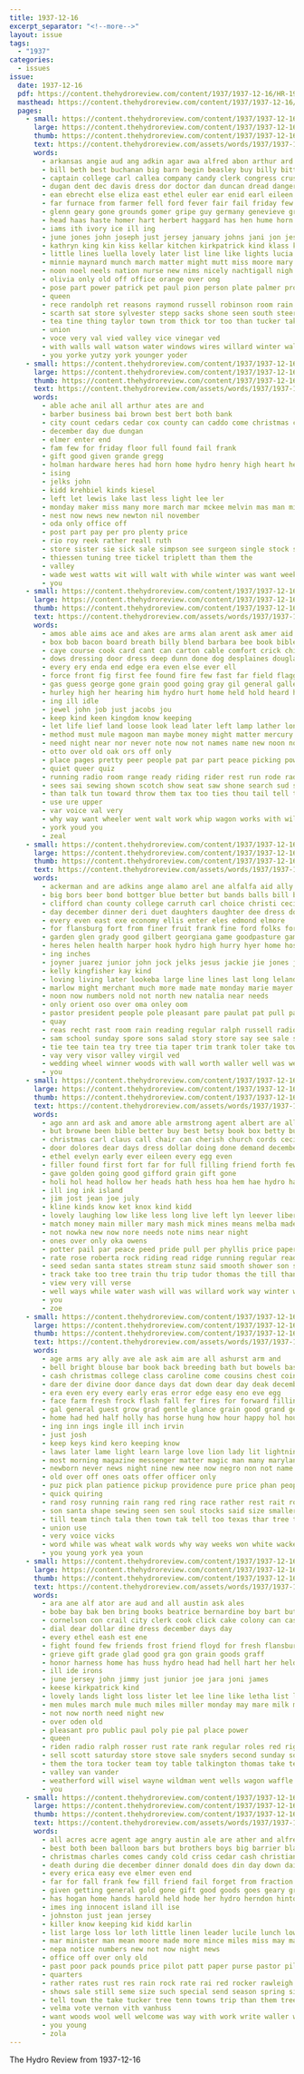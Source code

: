 ```yaml
---
title: 1937-12-16
excerpt_separator: "<!--more-->"
layout: issue
tags:
  - "1937"
categories:
  - issues
issue:
  date: 1937-12-16
  pdf: https://content.thehydroreview.com/content/1937/1937-12-16/HR-1937-12-16.pdf
  masthead: https://content.thehydroreview.com/content/1937/1937-12-16/masthead/HR-1937-12-16.jpg
  pages:
    - small: https://content.thehydroreview.com/content/1937/1937-12-16/small/HR-1937-12-16-01.jpg
      large: https://content.thehydroreview.com/content/1937/1937-12-16/large/HR-1937-12-16-01.jpg
      thumb: https://content.thehydroreview.com/content/1937/1937-12-16/thumbnails/HR-1937-12-16-01.jpg
      text: https://content.thehydroreview.com/assets/words/1937/1937-12-16/HR-1937-12-16-01.txt
      words:
        - arkansas angie aud ang adkin agar awa alfred abon arthur ard anda american ash all able ani age austin ann are ask amos ace and arm
        - bill beth best buchanan big barn begin beasley buy billy bitterly below blue bank brisk bring bak bei baras bingo bixler back bearer brought beatrice brick bin bourne ball boucher boy basket bandy business box brough birden betsy body bickell barrow brummett bros been bob bas better browne board bull bone burns but bridgeport bowens beig began bell break bert
        - captain college carl callea company candy clerk congress cruse cham carrol coffee colorado coup cas city comes can chris clarence chas china cost cedar coupe coe champlin claus chest cate clint chisum curnutt cock collier crosswhite champ cand cloud class child came cox crownover cases con christ colony cray condit cope christine champion cattle crissman carolyn crawford crown church christmas cash curtis coats cold carruth
        - dugan dent dec davis dress dor doctor dan duncan dread danger due down dick der daughter dunithan degree december deupree during door day daugherty dungan desire done dach dumas ditmore doing date dene
        - ean ebrecht else eliza east ethel euler ear enid earl eileen ever eager ebb even every epton escort edwards eve
        - far furnace from farmer fell ford fever fair fail friday few frost frank farm forest fuller fog fast funchess fine frazier floyd for famous falling found forget fear flow fare fred fan floor first fall full
        - glenn geary gone grounds gomer gripe guy germany genevieve gray getting grand gave gilmore gress graff games goods gen given ghering garvey gregory gun glen gift grain good group greg green gin gilchrist game gibbs grove gas glenna gregg
        - head haas haste homer hart herbert haggard has hen hume horn hawkins hom henry heart harness hydro house harold honor hammer had han howard hunt hainline hardware how him hinton harding high harlan hung held hop holding hager homes holiday her husband hafer hot hubert
        - iams ith ivory ice ill ing
        - june jones john joseph just jersey january johns jani jon jess jack
        - kathryn king kin kiss kellar kitchen kirkpatrick kind klass kidd kings know kate kimble kirk
        - little lines luella lovely later list line like lights lucia let live late lee lois large lei lamp low less loose leon life levi les lala last leonard lower lora lewis long labonte
        - minnie maynard munch march matter might mutt miss moore mary maude memory mis mail mas more mills melvin mules mace mark miles mold monday mise margie made match mer may morning much market must marcrum man miller most main many mike miler means mur monroe merchant money moree
        - noon noel neels nation nurse new nims nicely nachtigall nigh nor neal name names now neman night north neck not notice
        - olivia only old off office orange over ong
        - pose part power patrick pet paul pion person plate palmer promise pitzer plaster peter people poles present parlin proud plant price page pace public potter place phyllis poland pack
        - queen
        - rece randolph ret reasons raymond russell robinson room rain richard reins rust regular roll raetz richert ready rex roland roy rash records rathbun read rounds roads ridenour robertson route rever reba ray rate royal
        - scarth sat store sylvester stepp sacks shone seen south steer scarlet save season sedan simpson slagell style sincere smith slick stamps show still shoots sale sunday severe switzer sun stove scrape soon service slow scott stange spies side solid she shanks ship second sleet stunz son stock seem self shantz school santa states schroder saturday storm street struck standard slemp station seed sor streets state shown special stores shor see sed said such schantz say steele
        - tea tine thing taylor town trom thick tor too than tucker takes team the taken top thompson tie take tudor tree them tall ting torn tooman trees tindel tures townsend
        - union
        - voce very val vied valley vice vinegar ved
        - with walls wall watson water windows wires willard winter walter world worst winters week winnings way williams woodrow weatherford wanda ways west walt weather wilson wyatt washington wilma wife wells wayne winkleman washita will watch warm was winners waller well wynona warde want went white while
        - you yorke yutzy york younger yoder
    - small: https://content.thehydroreview.com/content/1937/1937-12-16/small/HR-1937-12-16-02.jpg
      large: https://content.thehydroreview.com/content/1937/1937-12-16/large/HR-1937-12-16-02.jpg
      thumb: https://content.thehydroreview.com/content/1937/1937-12-16/thumbnails/HR-1937-12-16-02.jpg
      text: https://content.thehydroreview.com/assets/words/1937/1937-12-16/HR-1937-12-16-02.txt
      words:
        - able ache anil all arthur ates are and
        - barber business bai brown best bert both bank
        - city count cedars cedar cox county can caddo come christmas church cry
        - december day due dungan
        - elmer enter end
        - fam few for friday floor full found fail frank
        - gift good given grande gregg
        - holman hardware heres had horn home hydro henry high heart herndon harry hinton hamilton
        - ising
        - jelks john
        - kidd krehbiel kinds kiesel
        - left let lewis lake last less light lee ler
        - monday maker miss many more march mar mckee melvin mas man miller
        - nest now news new newton nil november
        - oda only office off
        - post part pay per pro plenty price
        - rio roy reek rather reall ruth
        - store sister sie sick sale simpson see surgeon single stock sar scott son south service smith sam shed sunday
        - thiessen tuning tree tickel triplett than them the
        - valley
        - wade west watts wit will walt with while winter was want weeks
        - you
    - small: https://content.thehydroreview.com/content/1937/1937-12-16/small/HR-1937-12-16-03.jpg
      large: https://content.thehydroreview.com/content/1937/1937-12-16/large/HR-1937-12-16-03.jpg
      thumb: https://content.thehydroreview.com/content/1937/1937-12-16/thumbnails/HR-1937-12-16-03.jpg
      text: https://content.thehydroreview.com/assets/words/1937/1937-12-16/HR-1937-12-16-03.txt
      words:
        - amos able aims ace and akes are arms alan arent ask amer aid all american america
        - box bob bacon board breath billy blend barbara bee book bibles butte baker but big bet back bring break bluff business billion bible born burt better brazil belong bridge belt bland been boss bony brush body best bridle
        - caye course cook card cant can carton cable comfort crick child coffee cause circle chairs choice city cot close chair cushion cooks come cay callahan cotton col came cases car cry comp
        - dows dressing door dress deep dunn done dog desplaines douglas denly down does drop dian december dainty day dark
        - every ery enda end edge era even else ever ell
        - force front fig first fee found fire few fast far field flagg forward fore from fatal fies friends friend faint face fires forget fiber for faster free fine full
        - gas guess george gone grain good going gray gil general gallery given
        - hurley high her hearing him hydro hurt home held hold heard horse hes har hunter hed has hour helps hundred heaven how halt had hou hand hath
        - ing ill idle
        - jewel john job just jacobs jou
        - keep kind keen kingdom know keeping
        - let life lief land loose look lead later left lamp lather long larger like lie leader leisure last light late law longer little lay
        - method must mule magoon man maybe money might matter mercury moment made miles marian more mang most much mari may mean
        - need night near nor never note now not names name new noon nose ning
        - otto over old oak ors off only
        - place pages pretty peer people pat par part peace picking powers profit pull plain proce plenty points poor pers prest power point press
        - quiet queer quiz
        - running radio room range ready riding rider rest run rode rad reach ruffle red rust reading rock
        - sees sai sewing shown scotch show seat saw shone search sud sheriff steve stay sand send square short ser sales seller sun spears sat soon seen seems sprang strange shack springs said settle sor stones sad swift sleep shoulder secret silence study sweat see states side south special seven she say
        - than talk tun toward throw them tax too ties thou tail tell telling top trail ten thing tribe toll tall tender thi tea thu tano then touch take try torn the
        - use ure upper
        - var voice val very
        - why way want wheeler went walt work whip wagon works with will was waste washington walk waver watson wind wolf well wheel while wood words world
        - york youd you
        - zeal
    - small: https://content.thehydroreview.com/content/1937/1937-12-16/small/HR-1937-12-16-04.jpg
      large: https://content.thehydroreview.com/content/1937/1937-12-16/large/HR-1937-12-16-04.jpg
      thumb: https://content.thehydroreview.com/content/1937/1937-12-16/thumbnails/HR-1937-12-16-04.jpg
      text: https://content.thehydroreview.com/assets/words/1937/1937-12-16/HR-1937-12-16-04.txt
      words:
        - ackerman and are adkins ange alamo arel ane alfalfa aid ally ago alva armitage alt albert all
        - big bors beer bond bottger blue better but bands balls bill bread bud bryan buy ball baker been bliss best body ban beam back bumpers bound bride breckenridge bank
        - clifford chan county college carruth carl choice christi cecil cordell cree coffee conte crystal curio case clock christmas captain canning city cone cap cash cope car cach cake class coleman claus custer check corpus cost cream coy colorado church coupe comanche came
        - day december dinner deri duet daughters daughter dee dress downing dayton days don dover decora doing deep donald
        - every even east exe economy ellis enter eles edmond elmore
        - for flansburg fort from finer fruit frank fine ford folks forte first fay flowers foe felton fow favorite fears fodor
        - garden glen grady good gilbert georgiana game goodpasture games gold gines given gregg groom gren gin goltry gar going group gave golden
        - heres helen health harper hook hydro high hurry hyer home hose hooke her horm hinton harry honor how hugh held harris happy horns has had
        - ing inches
        - joyner juarez junior john jock jelks jesus jackie jie jones just
        - kelly kingfisher kay kind
        - loving living later lookeba large line lines last long leland lit loss lock lie lye loud lighter light learned lower lord low live
        - marlow might merchant much more made mate monday marie mayer mye madeline maa merry mangum matter mona manuel mere members mexico many mason moyet morning million mose men memory
        - noon now numbers nold not north new natalia near needs
        - only orient oso over oma onley oom
        - pastor president people pole pleasant pare paulat pat pull paso pay park per pack parks price pies post present paar prayer
        - quay
        - reas recht rast room rain reading regular ralph russell radio rook ranges
        - sam school sunday spore sons salad story store say see sale saturday sawyer said speak sedan stephens set score special smooth sun still silver smith short shorter saw small sea storm soon stant son sleep she sanantonio second santa standard state seven sasa style
        - tie tee tain tea try tree tia taper trim trank toler take tower tail then tell trosper trailer tudor tap thing than the taylor them tiny
        - vay very visor valley virgil ved
        - wedding wheel winner woods with wall worth waller well was week will williams win want wiley word weather wells while water washington winona wyatt worley went
        - you
    - small: https://content.thehydroreview.com/content/1937/1937-12-16/small/HR-1937-12-16-05.jpg
      large: https://content.thehydroreview.com/content/1937/1937-12-16/large/HR-1937-12-16-05.jpg
      thumb: https://content.thehydroreview.com/content/1937/1937-12-16/thumbnails/HR-1937-12-16-05.jpg
      text: https://content.thehydroreview.com/assets/words/1937/1937-12-16/HR-1937-12-16-05.txt
      words:
        - ago ann ard ask and amore able armstrong agent albert are all ayling
        - but browne been bible better buy best betsy book box betty bus body back brown belle
        - christmas carl claus call chair can cherish church cords cecil company caro city colli cha cheer carol card creek
        - door dolores dear days dress dollar doing done demand december dark
        - ethel evelyn early ever eileen every egg even
        - filler found first fort far for full filling friend forth few funny from fountain fares frost ford felton friday friends frank
        - gave golden going good gifford grain gift gone
        - holi hol head hollow her heads hath hess hoa hem hae hydro had holiday half hor how harper henke home
        - ill ing ink island
        - jim jost jean joe july
        - kline kinds know ket knox kind kidd
        - lovely laughing low like less long live left lyn leever liberal last ler line letter lucky little leta
        - match money main miller mary mash mick mines means melba made mere moke man more mcalester much mas mat maybe
        - not nowka new now nore needs note nims near night
        - ones over only oka owens
        - potter pail par peace peed pride pull per phyllis price paper pen
        - rate rose roberta rock riding read ridge running regular reading
        - seed sedan santa states stream stunz said smooth shower son sac sheaf standard spring supply still smoke six saw save store surprise saturday sale shown she short
        - track take too tree train thu trip tudor thomas the till than town tak them tha
        - view very vill verse
        - well ways while water wash will was willard work way winter want wach went weeks week write with word
        - you
        - zoe
    - small: https://content.thehydroreview.com/content/1937/1937-12-16/small/HR-1937-12-16-06.jpg
      large: https://content.thehydroreview.com/content/1937/1937-12-16/large/HR-1937-12-16-06.jpg
      thumb: https://content.thehydroreview.com/content/1937/1937-12-16/thumbnails/HR-1937-12-16-06.jpg
      text: https://content.thehydroreview.com/assets/words/1937/1937-12-16/HR-1937-12-16-06.txt
      words:
        - age arms ary ally ave ale ask aim are all ashurst arm and
        - bell bright blouse bar book back breeding bath but bowels base buy black barbara begin bunk bent bless boy boss better bureau bulk best beg boys been belt barley both bara box banning brightly bull
        - cash christmas college class caroline come cousins chest coins cali col circle comes corre creed care con cause cayenne court crim can cold cutting chic comp cobb card cant cheer chart corn clear clerk
        - dare der divine door dance days dat down dear day deak december denton
        - era even ery every early eras error edge easy eno eve egg
        - face farm fresh frock flash fall fer fires for forward filling ference fellow folks friends from first found fire fitting few funny fair farmer
        - gal general guest grow grad gentle glance grain good grand gentleman glad
        - home had hed half holly has horse hung how hour happy hol house hope hearth hatch hind himsel heard hin hand hydro her hell him
        - ing inn ings ingle ill inch irvin
        - just josh
        - keep keys kind kero keeping know
        - laws later lame light learn large love lion lady lit lightning less long likely lacy larger like lines little lot low lona lis living lower live look last left
        - most morning magazine messenger matter magic man many maryland may model martha more million must might miss mean marry much mercedes maybe men mention mil
        - newborn never news night nine new nee now negro non not name ning nam
        - old over off ones oats offer officer only
        - puz pick plan patience pickup providence pure price phan people present plane pair pont point poot peo paw poor pat peg pardon pork per pro
        - quick quiring
        - rand rosy running rain rang red ring race rather rest rait roads reina ris room rouse role rub real rate reason reg ready rule read rising ress
        - son santa shape sewing seen sen soul stocks said size smaller small stamps set see spruce supply surface school station she sim square such strong sic swing street stock saw shadow sale stevenson sneeze silence still seems socks send starts service suit stage shall stick stephen self say snow sene stephens spring string sir sai smart sunday swell special settler salesman states
        - till team tinch tala then town tak tell too texas thar tree toe tune trio title than the thomas taken take trim times top treat test
        - union use
        - very voice vicks
        - word while was wheat walk words why way weeks won white wacker wil wear wife wire work wallace want ways well wane world water with willie wonder will window winter write ward went
        - you young york yea youn
    - small: https://content.thehydroreview.com/content/1937/1937-12-16/small/HR-1937-12-16-07.jpg
      large: https://content.thehydroreview.com/content/1937/1937-12-16/large/HR-1937-12-16-07.jpg
      thumb: https://content.thehydroreview.com/content/1937/1937-12-16/thumbnails/HR-1937-12-16-07.jpg
      text: https://content.thehydroreview.com/assets/words/1937/1937-12-16/HR-1937-12-16-07.txt
      words:
        - ara ane alf ator are aud and all austin ask ales
        - bobe bay bak ben bring books beatrice bernardine boy bart but boschert baby bill black brown bobby bator beg
        - cornelson con crail city clerk cook click cake colony can cash christmas card cattle cold crown collins come coy clinton company
        - dial dear dollar dine dress december days day
        - every ethel eash est ene
        - fight found few friends frost friend floyd for fresh flansburg friday farm first
        - grieve gift grade glad good gra gon grain goods graff
        - honor harness home has huss hydro head had hell hart her held high hardware hard hens hamilton horse how harold heineman
        - ill ide irons
        - june jersey john jimmy just junior joe jara joni james
        - keese kirkpatrick kind
        - lovely lands light loss lister let lee line like letha list latter leather loving low lora large leonard louie lou last
        - men mules march mule much miles miller monday may mare milk miss mccormick many mil mon more mention
        - not now north need night new
        - over oden old
        - pleasant pro public paul poly pie pal place power
        - queen
        - riden radio ralph rosser rust rate rank regular roles red riggs roan
        - sell scott saturday store stove sale snyders second sunday soon show short senior sawyer snyder sickles small she smooth see school score still severe such sylvest spell south sylvester style shown silk
        - them the tora tocker team toy table talkington thomas take tell
        - valley van vander
        - weatherford will wisel wayne wildman went wells wagon waffle want way ware week wynona wilburn was well with
        - you
    - small: https://content.thehydroreview.com/content/1937/1937-12-16/small/HR-1937-12-16-08.jpg
      large: https://content.thehydroreview.com/content/1937/1937-12-16/large/HR-1937-12-16-08.jpg
      thumb: https://content.thehydroreview.com/content/1937/1937-12-16/thumbnails/HR-1937-12-16-08.jpg
      text: https://content.thehydroreview.com/assets/words/1937/1937-12-16/HR-1937-12-16-08.txt
      words:
        - all acres acre agent age angry austin ale are ather and alfred
        - best both been balloon bars but brothers boys big barrier blank bridgeport burns bales blood bible bring business bunch butts back brother bulk
        - christmas charles comes candy cold criss cedar cash christian chi corn call cach car come came christ can cotton close claus claire cases church cost county
        - death during die december dinner donald does din day down daily days dec diamond dwight dresser
        - every erica easy eve elmer even end
        - far for fall frank few fill friend fail forget from fraction flakes friday ferguson front fun
        - given getting general gold gone gift good goods goes geary gravel grown george grapes garvey
        - has hogan home hands harold held hode her hydro herndon hinton helen hom honor hall hatfield holiday hawthorne him hard heger head how
        - imes ing innocent island ill ise
        - johnston just jean jersey
        - killer know keeping kid kidd karlin
        - list large loss lor loth little linen leader lucile lunch low let last light look
        - mar minister man mean moore made more mince miles miss may many must morning men mon monday mcmahan morn main mas most matter miller
        - nepa notice numbers new not now night news
        - office off over only old
        - past poor pack pounds price pilot patt paper purse pastor pilgrim pillow pay people prior park pound place per present prayer page power pete parker pleas pure pillows
        - quarters
        - rather rates rust res rain rock rate rai red rocker rawleigh revie
        - shows sale still seme size such special send season spring sid sill state street shirts store soap santa save south stands station suk sin say short sermon see soles stock start servi sales satin sunday sal sister sauce saturday stand stage service
        - tell town the take tucker tree tenn towns trip than them trees theron taken taylor tobe ted tie thu times trevor tate
        - velma vote vernon vith vanhuss
        - want woods wool well welcome was way with work write waller wheat williams week wells will
        - you young
        - zola
---
```


The Hydro Review from 1937-12-16

<!--more-->

